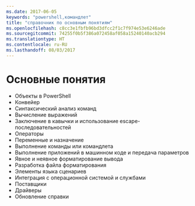```yaml
---
ms.date: 2017-06-05
keywords: "powershell,командлет"
title: "справочник по основным понятиям"
ms.openlocfilehash: c8cc3e1fbfb96bd3dfcc2f1c7f974e53e6246ade
ms.sourcegitcommit: 74255f0b5f386a072458af058a15240140acb294
ms.translationtype: HT
ms.contentlocale: ru-RU
ms.lasthandoff: 08/03/2017
---
```

# <a name="understanding-concepts"></a>Основные понятия

*  Объекты в PowerShell  
*  Конвейер
*  Синтаксический анализ команд
*  Вычисление выражений
*  Заключение в кавычки и использование escape-последовательностей
*  Операторы
*  Переменные и назначение
*  Выполнение команды или командлета
*  Выполнение приложений в машинном коде и передача параметров
*  Явное и неявное форматирование вывода
*  Разработка файла форматирования
*  Элементы языка сценариев
*  Интеграция с операционной системой и службами
*  Поставщики
*  Драйверы
*  Обновление справки 

